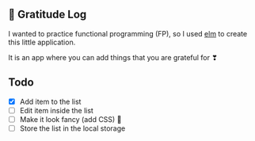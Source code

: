 ##  🔮 Gratitude Log



I wanted to practice functional programming (FP), so I used [elm](https://elm-lang.org/) to create this little application. 

It is an app where you can add things that you are grateful for ❣

## Todo

- [x] Add item to the list
- [ ] Edit item inside the list
- [ ] Make it look fancy (add CSS) :nail_care:
- [ ] Store the list in the local storage